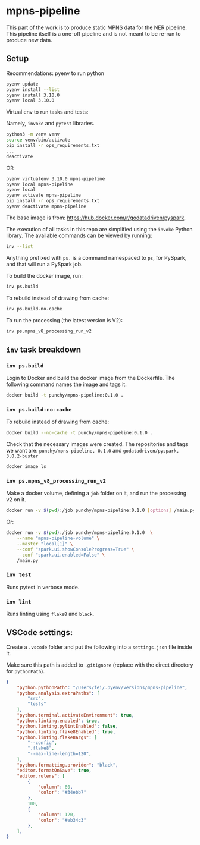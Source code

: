 # mpns-pipeline

This part of the work is to produce static MPNS data for the NER pipeline. This pipeline itself is a one-off pipeline and is not meant to be re-run to produce new data.

## Setup

Recommendations:
pyenv to run python
```bash
pyenv update
pyenv install --list
pyenv install 3.10.0
pyenv local 3.10.0
```

Virtual env to run tasks and tests:

Namely, `invoke` and `pytest` libraries.

```bash
python3 -m venv venv
source venv/bin/activate
pip install -r ops_requirements.txt
...
deactivate
```
OR

```bash
pyenv virtualenv 3.10.0 mpns-pipeline
pyenv local mpns-pipeline
pyenv local
pyenv activate mpns-pipeline
pip install -r ops_requirements.txt
pyenv deactivate mpns-pipeline
```

The base image is from: <https://hub.docker.com/r/godatadriven/pyspark>.

The execution of all tasks in this repo are simplified using the `invoke` Python library. The available commands can be viewed by running:

```bash
inv --list
```

Anything prefixed with `ps.` is a command namespaced to `ps`, for PySpark, and that will run a PySpark job.

To build the docker image, run:
```bash
inv ps.build
```

To rebuild instead of drawing from cache:
```bash
inv ps.build-no-cache
```

To run the processing (the latest version is V2):
```bash
inv ps.mpns_v8_processing_run_v2
```

## `inv` task breakdown

### `inv ps.build`

Login to Docker and build the docker image from the Dockerfile.
The following command names the image and tags it.
```bash
docker build -t punchy/mpns-pipeline:0.1.0 .
```

### `inv ps.build-no-cache`
To rebuild instead of drawing from cache:
```bash
docker build --no-cache -t punchy/mpns-pipeline:0.1.0 .
```

Check that the necessary images were created. The repositories and tags we want are: `punchy/mpns-pipeline, 0.1.0` and `godatadriven/pyspark, 3.0.2-buster`
```bash
docker image ls
```

### `inv ps.mpns_v8_processing_run_v2`
Make a docker volume, defining a `job` folder on it, and run the processing v2 on it.

```bash
docker run -v $(pwd):/job punchy/mpns-pipeline:0.1.0 [options] /main.py [app arguments]
```

Or:

```bash
docker run -v $(pwd):/job punchy/mpns-pipeline:0.1.0  \
    --name "mpns-pipeline-volume" \
    --master "local[1]" \
    --conf "spark.ui.showConsoleProgress=True" \
    --conf "spark.ui.enabled=False" \
    /main.py
```

### `inv test`

Runs pytest in verbose mode.


### `inv lint`

Runs linting using `flake8` and `black`.


## VSCode settings:

Create a `.vscode` folder and put the following into a `settings.json` file inside it.

Make sure this path is added to `.gitignore` (replace with the direct directory for `pythonPath`).

```json
{
    "python.pythonPath": "/Users/fei/.pyenv/versions/mpns-pipeline",
    "python.analysis.extraPaths": [
        "src",
        "tests"
    ],
    "python.terminal.activateEnvironment": true,
    "python.linting.enabled": true,
    "python.linting.pylintEnabled": false,
    "python.linting.flake8Enabled": true,
    "python.linting.flake8Args": [
        "--config",
        ".flake8",
        "--max-line-length=120",
    ],
    "python.formatting.provider": "black",
    "editor.formatOnSave": true,
    "editor.rulers": [
        {
            "column": 80,
            "color": "#34ebb7"
        },
        100,
        {
            "column": 120,
            "color": "#eb34c3"
        },
    ],
}
```